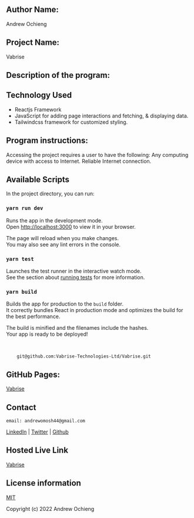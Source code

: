 ## Author Name:
Andrew Ochieng


## Project Name:
Vabrise 


## Description of the program:




## Technology Used
* Reactjs Framework  
* JavaScript for adding page interactions and fetching, & displaying data. 
* Tailwindcss framework for customized styling.


## Program instructions:
Accessing the project requires a user to have the following: Any computing device with access to Internet. Reliable Internet connection.


## Available Scripts

In the project directory, you can run:

### `yarn run dev`

Runs the app in the development mode.\
Open [http://localhost:3000](http://localhost:3000) to view it in your browser.

The page will reload when you make changes.\
You may also see any lint errors in the console.

### `yarn test`

Launches the test runner in the interactive watch mode.\
See the section about [running tests](https://facebook.github.io/create-react-app/docs/running-tests) for more information.

### `yarn build`

Builds the app for production to the `build` folder.\
It correctly bundles React in production mode and optimizes the build for the best performance.

The build is minified and the filenames include the hashes.\
Your app is ready to be deployed! 

<br>

```
    git@github.com:Vabrise-Technologies-Ltd/Vabrise.git
```


## GitHub Pages:
[Vabrise](https://github.com/Vabrise-Technologies-Ltd/Vabrise)


## Contact

    email: andrewomosh44@gmail.com

[LinkedIn](https://www.linkedin.com/in/andrew-ochieng-00b076180/) | 
[Twitter](https://twitter.com/Andrew__dev) | 
[Github](https://github.com/Andrew-Ochieng)


## Hosted Live Link

[Vabrise](https://vabrisetech.co.ke/)



## License information

[MIT](LICENCE)

Copyright (c) 2022 Andrew Ochieng
